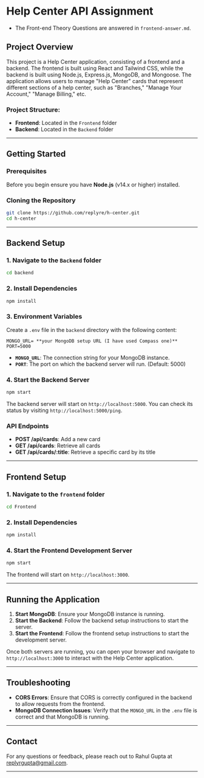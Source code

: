 # Help Center API Assignment

- The Front-end Theory Questions are answered in `frontend-answer.md`.

## Project Overview

This project is a Help Center application, consisting of a frontend and a backend. The frontend is built using React and Tailwind CSS, while the backend is built using Node.js, Express.js, MongoDB, and Mongoose. The application allows users to manage "Help Center" cards that represent different sections of a help center, such as "Branches," "Manage Your Account," "Manage Billing," etc.

### Project Structure:

- **Frontend**: Located in the `Frontend` folder
- **Backend**: Located in the `Backend` folder

---

## Getting Started

### Prerequisites

Before you begin ensure you have **Node.js** (v14.x or higher) installed.

### Cloning the Repository

```bash
git clone https://github.com/replyre/h-center.git
cd h-center
```

---

## Backend Setup

### 1. Navigate to the `Backend` folder

```bash
cd backend
```

### 2. Install Dependencies

```bash
npm install
```

### 3. Environment Variables

Create a `.env` file in the `backend` directory with the following content:

```
MONGO_URL= **your MongoDB setup URL (I have used Compass one)**
PORT=5000
```

- **`MONGO_URL`**: The connection string for your MongoDB instance.
- **`PORT`**: The port on which the backend server will run. (Default: 5000)

### 4. Start the Backend Server

```bash
npm start
```

The backend server will start on `http://localhost:5000`. You can check its status by visiting `http://localhost:5000/ping`.

### API Endpoints

- **POST /api/cards**: Add a new card
- **GET /api/cards**: Retrieve all cards
- **GET /api/cards/:title**: Retrieve a specific card by its title

---

## Frontend Setup

### 1. Navigate to the `frontend` folder

```bash
cd Frontend
```

### 2. Install Dependencies

```bash
npm install
```

### 4. Start the Frontend Development Server

```bash
npm start
```

The frontend will start on `http://localhost:3000`.

---

## Running the Application

1. **Start MongoDB**: Ensure your MongoDB instance is running.
2. **Start the Backend**: Follow the backend setup instructions to start the server.
3. **Start the Frontend**: Follow the frontend setup instructions to start the development server.

Once both servers are running, you can open your browser and navigate to `http://localhost:3000` to interact with the Help Center application.

---

## Troubleshooting

- **CORS Errors**: Ensure that CORS is correctly configured in the backend to allow requests from the frontend.
- **MongoDB Connection Issues**: Verify that the `MONGO_URL` in the `.env` file is correct and that MongoDB is running.

---

## Contact

For any questions or feedback, please reach out to Rahul Gupta at replyrgupta@gmail.com.

---
